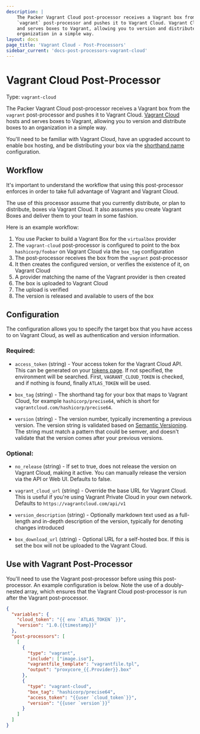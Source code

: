 ```yaml
---
description: |
    The Packer Vagrant Cloud post-processor receives a Vagrant box from the
    `vagrant` post-processor and pushes it to Vagrant Cloud. Vagrant Cloud hosts
    and serves boxes to Vagrant, allowing you to version and distribute boxes to an
    organization in a simple way.
layout: docs
page_title: 'Vagrant Cloud - Post-Processors'
sidebar_current: 'docs-post-processors-vagrant-cloud'
---
```


# Vagrant Cloud Post-Processor

Type: `vagrant-cloud`

The Packer Vagrant Cloud post-processor receives a Vagrant box from the
`vagrant` post-processor and pushes it to Vagrant Cloud. [Vagrant
Cloud](https://app.vagrantup.com/boxes/search) hosts and serves boxes to
Vagrant, allowing you to version and distribute boxes to an organization in a
simple way.

You'll need to be familiar with Vagrant Cloud, have an upgraded account to
enable box hosting, and be distributing your box via the [shorthand
name](https://docs.vagrantup.com/v2/cli/box.html) configuration.

## Workflow

It's important to understand the workflow that using this post-processor
enforces in order to take full advantage of Vagrant and Vagrant Cloud.

The use of this processor assume that you currently distribute, or plan to
distribute, boxes via Vagrant Cloud. It also assumes you create Vagrant Boxes
and deliver them to your team in some fashion.

Here is an example workflow:

1.  You use Packer to build a Vagrant Box for the `virtualbox` provider
2.  The `vagrant-cloud` post-processor is configured to point to the box
    `hashicorp/foobar` on Vagrant Cloud via the `box_tag` configuration
3.  The post-processor receives the box from the `vagrant` post-processor
4.  It then creates the configured version, or verifies the existence of it, on
    Vagrant Cloud
5.  A provider matching the name of the Vagrant provider is then created
6.  The box is uploaded to Vagrant Cloud
7.  The upload is verified
8.  The version is released and available to users of the box

## Configuration

The configuration allows you to specify the target box that you have access to
on Vagrant Cloud, as well as authentication and version information.

### Required:

-   `access_token` (string) - Your access token for the Vagrant Cloud API. This
    can be generated on your [tokens
    page](https://app.vagrantup.com/settings/security). If not specified, the
    environment will be searched. First, `VAGRANT_CLOUD_TOKEN` is checked, and
    if nothing is found, finally `ATLAS_TOKEN` will be used.

-   `box_tag` (string) - The shorthand tag for your box that maps to Vagrant
    Cloud, for example `hashicorp/precise64`, which is short for
    `vagrantcloud.com/hashicorp/precise64`.

-   `version` (string) - The version number, typically incrementing a previous
    version. The version string is validated based on [Semantic
    Versioning](http://semver.org/). The string must match a pattern that could
    be semver, and doesn't validate that the version comes after your previous
    versions.

### Optional:

-   `no_release` (string) - If set to true, does not release the version on
    Vagrant Cloud, making it active. You can manually release the version via
    the API or Web UI. Defaults to false.

-   `vagrant_cloud_url` (string) - Override the base URL for Vagrant Cloud.
    This is useful if you're using Vagrant Private Cloud in your own network.
    Defaults to `https://vagrantcloud.com/api/v1`

-   `version_description` (string) - Optionally markdown text used as a
    full-length and in-depth description of the version, typically for denoting
    changes introduced

-   `box_download_url` (string) - Optional URL for a self-hosted box. If this
    is set the box will not be uploaded to the Vagrant Cloud.

## Use with Vagrant Post-Processor

You'll need to use the Vagrant post-processor before using this post-processor.
An example configuration is below. Note the use of a doubly-nested array, which
ensures that the Vagrant Cloud post-processor is run after the Vagrant
post-processor.

``` json
{
  "variables": {
    "cloud_token": "{{ env `ATLAS_TOKEN` }}",
    "version": "1.0.{{timestamp}}"
  },
  "post-processors": [
    [
      {
        "type": "vagrant",
        "include": ["image.iso"],
        "vagrantfile_template": "vagrantfile.tpl",
        "output": "proxycore_{{.Provider}}.box"
      },
      {
        "type": "vagrant-cloud",
        "box_tag": "hashicorp/precise64",
        "access_token": "{{user `cloud_token`}}",
        "version": "{{user `version`}}"
      }
    ]
  ]
}
```
